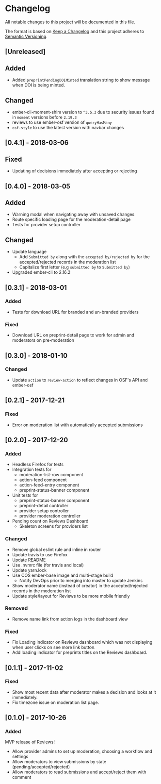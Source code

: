 # Changelog
All notable changes to this project will be documented in this file.

The format is based on [Keep a Changelog](http://keepachangelog.com/en/1.0.0/)
and this project adheres to [Semantic Versioning](http://semver.org/spec/v2.0.0.html).

## [Unreleased]

## Added
- Added `preprintPendingDOIMinted` translation string to show message when DOI is being minted.

## Changed
- ember-cli-moment-shim version to `^3.5.3` due to security issues found in `moment` versions before `2.19.3`
- reviews to use ember-osf version of `queryHasMany`
- `osf-style` to use the latest version with navbar changes

## [0.4.1] - 2018-03-06
## Fixed
- Updating of decisions immediately after accepting or rejecting

## [0.4.0] - 2018-03-05
## Added
- Warning modal when navigating away with unsaved changes
- Route specific loading page for the moderation-detail page
- Tests for provider setup controller

## Changed
- Update language
  - Add `Submitted by` along with the `accepted by/rejected by` for the accepted/rejected records in the moderation list
  - Capitalize first letter (e.g `submitted by` to `Submitted by`)
- Upgraded ember-cli to 2.16.2

## [0.3.1] - 2018-03-01
### Added
- Tests for download URL for branded and un-branded providers

### Fixed
- Download URL on preprint-detail page to work for admin and moderators on pre-moderation

## [0.3.0] - 2018-01-10
### Changed
- Update `action` to `review-action` to reflect changes in OSF's API and ember-osf

## [0.2.1] - 2017-12-21
### Fixed
- Error on moderation list with automatically accepted submissions

## [0.2.0] - 2017-12-20
### Added
- Headless Firefox for tests
- Integration tests for
  - moderation-list-row component
  - action-feed component
  - action-feed-entry component
  - preprint-status-banner component
- Unit tests for
  - preprint-status-banner component
  - preprint-detail controller
  - provider setup controller
  - provider moderation controller
- Pending count on Reviews Dashboard
  - Skeleton screens for providers list

### Changed
- Remove global eslint rule and inline in router
- Update travis to use Firefox
- Update README
- Use .nvmrc file (for travis and local)
- Update yarn.lock
- Use COS ember-base image and multi-stage build
  - Notify DevOps prior to merging into master to update Jenkins
- Show moderator name (instead of creator) in the accepted/rejected records in the moderation list
- Update style/layout for Reviews to be more mobile friendly

### Removed
- Remove name link from action logs in the dashboard view

### Fixed
- Fix Loading indicator on Reviews dashboard which was not displaying when user clicks on see more link button.
- Add loading indicator for preprints titles on the Reviews dashboard.

## [0.1.1] - 2017-11-02
### Fixed
* Show most recent data after moderator makes a decision and looks at it immediately.
* Fix timezone issue on moderation list page.

## [0.1.0] - 2017-10-26
### Added
MVP release of Reviews!

* Allow provider admins to set up moderation, choosing a workflow and settings
* Allow moderators to view submissions by state (pending/accepted/rejected)
* Allow moderators to read submissions and accept/reject them with comment
